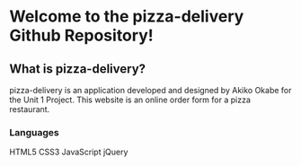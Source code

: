 # Welcome to the pizza-delivery Github Repository!

## What is pizza-delivery?
pizza-delivery is an application developed and designed by Akiko Okabe for the Unit 1 Project. This website is an online order form for a pizza restaurant.

### Languages
HTML5
CSS3
JavaScript
jQuery
